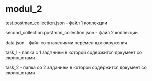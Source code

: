 # modul_2

test.postman_collection.json - файл 1 коллекции

second_collection.postman_collection.json - файл 2 коллекции

data.json - файл со значениями переменных окружения

task_1 - папка с 1 заданием в которой содержится документ со скриншотами

task_2 - папка со 2 заданием в которой содержится документ со скриншотами
